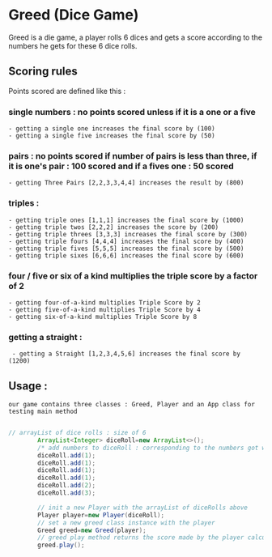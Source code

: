 # Greed (Dice Game)

Greed is a die game, a player rolls 6 dices and gets a score according to the numbers he gets for these 6 dice rolls.

## Scoring rules

Points scored are defined like this :

### single numbers : no points scored unless if it is a one or a five
    - getting a single one increases the final score by (100)
    - getting a single five increases the final score by (50)

### pairs : no points scored if number of pairs is less than three, if it is one's pair : 100 scored and if a fives one : 50 scored
    - getting Three Pairs [2,2,3,3,4,4] increases the result by (800)

### triples :
    - getting triple ones [1,1,1] increases the final score by (1000)
    - getting triple twos [2,2,2] increases the score by (200)
    - getting triple threes [3,3,3] increases the final score by (300)
    - getting triple fours [4,4,4] increases the final score by (400)
    - getting triple fives [5,5,5] increases the final score by (500)
    - getting triple sixes [6,6,6] increases the final score by (600)

### four / five or six of a kind multiplies the triple score by a factor of 2
    - getting four-of-a-kind multiplies Triple Score by 2
    - getting five-of-a-kind multiplies Triple Score by 4
    - getting six-of-a-kind multiplies Triple Score by 8

### getting a straight :
     - getting a Straight [1,2,3,4,5,6] increases the final score by (1200)

## Usage :
    our game contains three classes : Greed, Player and an App class for testing main method

```java

// arrayList of dice rolls : size of 6 
        ArrayList<Integer> diceRoll=new ArrayList<>();
        /* add numbers to diceRoll : corresponding to the numbers got while throwing a die */
        diceRoll.add(1);
        diceRoll.add(1);
        diceRoll.add(1);
        diceRoll.add(1);
        diceRoll.add(2);
        diceRoll.add(3);

        // init a new Player with the arrayList of diceRolls above 
        Player player=new Player(diceRoll);
        // set a new greed class instance with the player
        Greed greed=new Greed(player);
        // greed play method returns the score made by the player calculated with the rules above
        greed.play();

```

